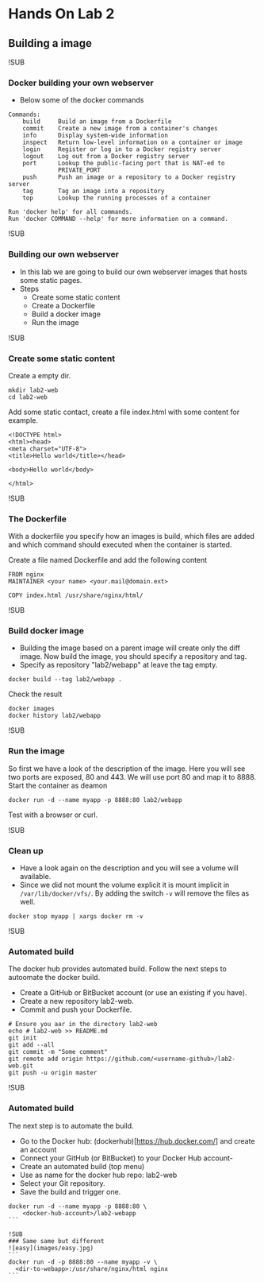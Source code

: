 # Hands On Lab 2
## Building a image

!SUB
### Docker building your own webserver
* Below some of the docker commands

```
Commands:
    build     Build an image from a Dockerfile
    commit    Create a new image from a container's changes
    info      Display system-wide information
    inspect   Return low-level information on a container or image
    login     Register or log in to a Docker registry server
    logout    Log out from a Docker registry server
    port      Lookup the public-facing port that is NAT-ed to
              PRIVATE_PORT
    push      Push an image or a repository to a Docker registry server
    tag       Tag an image into a repository
    top       Lookup the running processes of a container

Run 'docker help' for all commands.
Run 'docker COMMAND --help' for more information on a command.
```

!SUB
### Building our own webserver
* In this lab we are going to build our own webserver images that hosts some static pages.
* Steps
    * Create some static content
    * Create a Dockerfile
    * Build a docker image
    * Run the image

!SUB
### Create some static content

Create a empty dir.

```
mkdir lab2-web
cd lab2-web
```
Add some static contact, create a file index.html with some content for example.

```
<!DOCTYPE html>
<html><head>
<meta charset="UTF-8">
<title>Hello world</title></head>

<body>Hello world</body>

</html>
```

!SUB
### The Dockerfile
With a dockerfile you specify how an images is build, which files are added and which command should executed when the container is started.

Create a file named Dockerfile and add the following content

```
FROM nginx
MAINTAINER <your name> <your.mail@domain.ext>

COPY index.html /usr/share/nginx/html/
```

!SUB
### Build docker image
* Building the image based on a parent image will create only the diff image. Now build the image, you should specify a repository and tag.
* Specify as repository "lab2/webapp" at leave the tag empty.

```
docker build --tag lab2/webapp .
```

Check the result
```
docker images
docker history lab2/webapp
```

!SUB
### Run the image
So first we have a look of the description of the image. Here you will see two ports are exposed, 80 and 443. We will use port 80 and map it to 8888.
Start the container as deamon

```
docker run -d --name myapp -p 8888:80 lab2/webapp
```
Test with a browser or curl.

!SUB
### Clean up
* Have a look again on the description and you will see a volume will available.
* Since we did not mount the volume explicit it is mount implicit in ```/var/lib/docker/vfs/```. By adding the switch ```-v``` will remove the files as well.

```
docker stop myapp | xargs docker rm -v
```

!SUB
### Automated build
The docker hub provides automated build. Follow the next steps to autoomate the docker build.
- Create a GitHub or BitBucket account (or use an existing if you have).
- Create a new repository lab2-web.
- Commit and push your Dockerfile.

```
# Ensure you aar in the directory lab2-web
echo # lab2-web >> README.md
git init
git add --all
git commit -m "Some comment"
git remote add origin https://github.com/<username-github>/lab2-web.git
git push -u origin master
```

!SUB
### Automated build
The next step is to automate the build.
- Go to the Docker hub: (dockerhub)[https://hub.docker.com/] and create an account
- Connect your GitHub (or BitBucket) to your Docker Hub account-
- Create an automated build (top menu)
- Use as name for the docker hub repo: lab2-web
- Select your Git repository.
- Save the build and trigger one.
````
docker run -d --name myapp -p 8888:80 \
    <docker-hub-account>/lab2-webapp
```

!SUB
### Same same but different
![easy](images/easy.jpg)
```
docker run -d -p 8888:80 --name myapp -v \
  <dir-to-webapp>:/usr/share/nginx/html nginx
```
